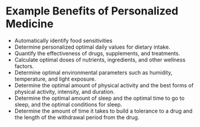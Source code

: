# Example Benefits of Personalized Medicine

- Automatically identify food sensitivities
- Determine personalized optimal daily values for dietary intake.
- Quantify the effectiveness of drugs, supplements, and treatments.
- Calculate optimal doses of nutrients, ingredients, and other wellness factors.
- Determine optimal environmental parameters such as humidity, temperature, and light exposure.
- Determine the optimal amount of physical activity and the best forms of physical activity, intensity, and duration.
- Determine the optimal amount of sleep and the optimal time to go to sleep, and the optimal conditions for sleep.
- Determine the amount of time it takes to build a tolerance to a drug and the length of the withdrawal period from the drug.
